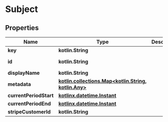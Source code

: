 
# Subject

## Properties
| Name | Type | Description | Notes |
| ------------ | ------------- | ------------- | ------------- |
| **key** | **kotlin.String** |  |  |
| **id** | **kotlin.String** |  |  [optional] [readonly] |
| **displayName** | **kotlin.String** |  |  [optional] |
| **metadata** | [**kotlin.collections.Map&lt;kotlin.String, kotlin.Any&gt;**](kotlin.Any.md) |  |  [optional] |
| **currentPeriodStart** | [**kotlinx.datetime.Instant**](kotlinx.datetime.Instant.md) |  |  [optional] |
| **currentPeriodEnd** | [**kotlinx.datetime.Instant**](kotlinx.datetime.Instant.md) |  |  [optional] |
| **stripeCustomerId** | **kotlin.String** |  |  [optional] |




